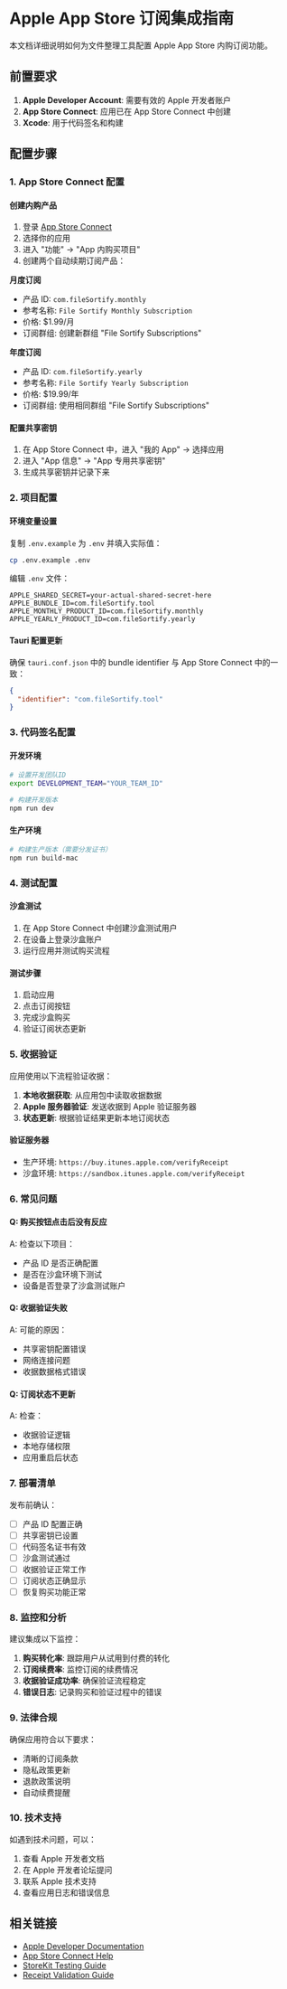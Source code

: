 # Apple App Store 订阅集成指南

本文档详细说明如何为文件整理工具配置 Apple App Store 内购订阅功能。

## 前置要求

1. **Apple Developer Account**: 需要有效的 Apple 开发者账户
2. **App Store Connect**: 应用已在 App Store Connect 中创建
3. **Xcode**: 用于代码签名和构建

## 配置步骤

### 1. App Store Connect 配置

#### 创建内购产品

1. 登录 [App Store Connect](https://appstoreconnect.apple.com)
2. 选择你的应用
3. 进入 "功能" → "App 内购买项目"
4. 创建两个自动续期订阅产品：

**月度订阅**

- 产品 ID: `com.fileSortify.monthly`
- 参考名称: `File Sortify Monthly Subscription`
- 价格: $1.99/月
- 订阅群组: 创建新群组 "File Sortify Subscriptions"

**年度订阅**

- 产品 ID: `com.fileSortify.yearly`
- 参考名称: `File Sortify Yearly Subscription`
- 价格: $19.99/年
- 订阅群组: 使用相同群组 "File Sortify Subscriptions"

#### 配置共享密钥

1. 在 App Store Connect 中，进入 "我的 App" → 选择应用
2. 进入 "App 信息" → "App 专用共享密钥"
3. 生成共享密钥并记录下来

### 2. 项目配置

#### 环境变量设置

复制 `.env.example` 为 `.env` 并填入实际值：

```bash
cp .env.example .env
```

编辑 `.env` 文件：

```env
APPLE_SHARED_SECRET=your-actual-shared-secret-here
APPLE_BUNDLE_ID=com.fileSortify.tool
APPLE_MONTHLY_PRODUCT_ID=com.fileSortify.monthly
APPLE_YEARLY_PRODUCT_ID=com.fileSortify.yearly
```

#### Tauri 配置更新

确保 `tauri.conf.json` 中的 bundle identifier 与 App Store Connect 中的一致：

```json
{
  "identifier": "com.fileSortify.tool"
}
```

### 3. 代码签名配置

#### 开发环境

```bash
# 设置开发团队ID
export DEVELOPMENT_TEAM="YOUR_TEAM_ID"

# 构建开发版本
npm run dev
```

#### 生产环境

```bash
# 构建生产版本（需要分发证书）
npm run build-mac
```

### 4. 测试配置

#### 沙盒测试

1. 在 App Store Connect 中创建沙盒测试用户
2. 在设备上登录沙盒账户
3. 运行应用并测试购买流程

#### 测试步骤

1. 启动应用
2. 点击订阅按钮
3. 完成沙盒购买
4. 验证订阅状态更新

### 5. 收据验证

应用使用以下流程验证收据：

1. **本地收据获取**: 从应用包中读取收据数据
2. **Apple 服务器验证**: 发送收据到 Apple 验证服务器
3. **状态更新**: 根据验证结果更新本地订阅状态

#### 验证服务器

- 生产环境: `https://buy.itunes.apple.com/verifyReceipt`
- 沙盒环境: `https://sandbox.itunes.apple.com/verifyReceipt`

### 6. 常见问题

#### Q: 购买按钮点击后没有反应

A: 检查以下项目：

- 产品 ID 是否正确配置
- 是否在沙盒环境下测试
- 设备是否登录了沙盒测试账户

#### Q: 收据验证失败

A: 可能的原因：

- 共享密钥配置错误
- 网络连接问题
- 收据数据格式错误

#### Q: 订阅状态不更新

A: 检查：

- 收据验证逻辑
- 本地存储权限
- 应用重启后状态

### 7. 部署清单

发布前确认：

- [ ] 产品 ID 配置正确
- [ ] 共享密钥已设置
- [ ] 代码签名证书有效
- [ ] 沙盒测试通过
- [ ] 收据验证正常工作
- [ ] 订阅状态正确显示
- [ ] 恢复购买功能正常

### 8. 监控和分析

建议集成以下监控：

1. **购买转化率**: 跟踪用户从试用到付费的转化
2. **订阅续费率**: 监控订阅的续费情况
3. **收据验证成功率**: 确保验证流程稳定
4. **错误日志**: 记录购买和验证过程中的错误

### 9. 法律合规

确保应用符合以下要求：

- 清晰的订阅条款
- 隐私政策更新
- 退款政策说明
- 自动续费提醒

### 10. 技术支持

如遇到技术问题，可以：

1. 查看 Apple 开发者文档
2. 在 Apple 开发者论坛提问
3. 联系 Apple 技术支持
4. 查看应用日志和错误信息

## 相关链接

- [Apple Developer Documentation](https://developer.apple.com/documentation/storekit)
- [App Store Connect Help](https://help.apple.com/app-store-connect/)
- [StoreKit Testing Guide](https://developer.apple.com/documentation/storekit/in-app_purchase/testing_in-app_purchases)
- [Receipt Validation Guide](https://developer.apple.com/documentation/storekit/in-app_purchase/validating_receipts_with_the_app_store)
